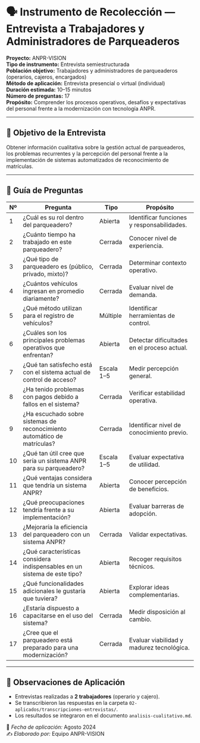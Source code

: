 # 🗣 Instrumento de Recolección — Entrevista a Trabajadores y Administradores de Parqueaderos

**Proyecto:** ANPR-VISION  
**Tipo de instrumento:** Entrevista semiestructurada  
**Población objetivo:** Trabajadores y administradores de parqueaderos (operarios, cajeros, encargados)  
**Método de aplicación:** Entrevista presencial o virtual (individual)  
**Duración estimada:** 10–15 minutos  
**Número de preguntas:** 17  
**Propósito:** Comprender los procesos operativos, desafíos y expectativas del personal frente a la modernización con tecnología ANPR.

---

## 🎯 Objetivo de la Entrevista

Obtener información cualitativa sobre la gestión actual de parqueaderos, los problemas recurrentes y la percepción del personal frente a la implementación de sistemas automatizados de reconocimiento de matrículas.

---

## 📝 Guía de Preguntas

| Nº | Pregunta | Tipo | Propósito |
|----|-----------|------|-----------|
| 1 | ¿Cuál es su rol dentro del parqueadero? | Abierta | Identificar funciones y responsabilidades. |
| 2 | ¿Cuánto tiempo ha trabajado en este parqueadero? | Cerrada | Conocer nivel de experiencia. |
| 3 | ¿Qué tipo de parqueadero es (público, privado, mixto)? | Cerrada | Determinar contexto operativo. |
| 4 | ¿Cuántos vehículos ingresan en promedio diariamente? | Cerrada | Evaluar nivel de demanda. |
| 5 | ¿Qué método utilizan para el registro de vehículos? | Múltiple | Identificar herramientas de control. |
| 6 | ¿Cuáles son los principales problemas operativos que enfrentan? | Abierta | Detectar dificultades en el proceso actual. |
| 7 | ¿Qué tan satisfecho está con el sistema actual de control de acceso? | Escala 1–5 | Medir percepción general. |
| 8 | ¿Ha tenido problemas con pagos debido a fallos en el sistema? | Cerrada | Verificar estabilidad operativa. |
| 9 | ¿Ha escuchado sobre sistemas de reconocimiento automático de matrículas? | Cerrada | Identificar nivel de conocimiento previo. |
| 10 | ¿Qué tan útil cree que sería un sistema ANPR para su parqueadero? | Escala 1–5 | Evaluar expectativa de utilidad. |
| 11 | ¿Qué ventajas considera que tendría un sistema ANPR? | Abierta | Conocer percepción de beneficios. |
| 12 | ¿Qué preocupaciones tendría frente a su implementación? | Abierta | Evaluar barreras de adopción. |
| 13 | ¿Mejoraría la eficiencia del parqueadero con un sistema ANPR? | Cerrada | Validar expectativas. |
| 14 | ¿Qué características considera indispensables en un sistema de este tipo? | Abierta | Recoger requisitos técnicos. |
| 15 | ¿Qué funcionalidades adicionales le gustaría que tuviera? | Abierta | Explorar ideas complementarias. |
| 16 | ¿Estaría dispuesto a capacitarse en el uso del sistema? | Cerrada | Medir disposición al cambio. |
| 17 | ¿Cree que el parqueadero está preparado para una modernización? | Cerrada | Evaluar viabilidad y madurez tecnológica. |

---

## 🧩 Observaciones de Aplicación

- Entrevistas realizadas a **2 trabajadores** (operario y cajero).  
- Se transcribieron las respuestas en la carpeta `02-aplicados/transcripciones-entrevistas/`.  
- Los resultados se integraron en el documento `analisis-cualitativo.md`.

📅 *Fecha de aplicación:* Agosto 2024  
✍️ *Elaborado por:* Equipo ANPR-VISION
